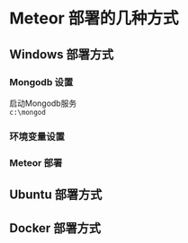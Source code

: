 # Meteor 部署的几种方式

## Windows 部署方式
### Mongodb 设置
启动Mongodb服务<br>
```c:\mongod```
### 环境变量设置
### Meteor 部署

## Ubuntu 部署方式

## Docker 部署方式
